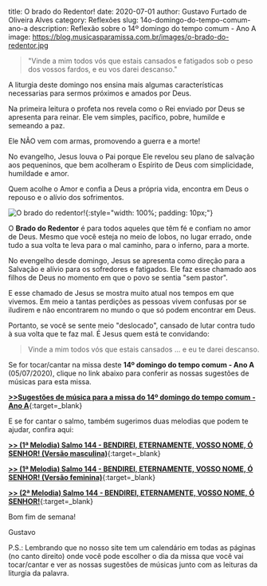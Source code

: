 ﻿title: O brado do Redentor!
date: 2020-07-01
author: Gustavo Furtado de Oliveira Alves
category: Reflexões
slug: 14o-domingo-do-tempo-comum-ano-a
description: Reflexão sobre o 14º domingo do tempo comum - Ano A
image: https://blog.musicasparamissa.com.br/images/o-brado-do-redentor.jpg

>"Vinde a mim todos vós que estais cansados e fatigados sob o peso dos vossos fardos, 
  e eu vos darei descanso."

A liturgia deste domingo nos ensina mais algumas características necessarias
para sermos próximos e amados por Deus.

Na primeira leitura o profeta nos revela como o Rei enviado por Deus se apresenta para reinar.
Ele vem simples, pacífico, pobre, humilde e semeando a paz.

Ele NÃO vem com armas, promovendo a guerra e a morte!

No evangelho, Jesus louva o Pai porque Ele revelou seu plano de salvação aos pequeninos,
que bem acolheram o Espírito de Deus com simplicidade, humildade e amor.

Quem acolhe o Amor e confia a Deus a própria vida,
encontra em Deus o repouso e o alívio dos sofrimentos.

![O brado do redentor!](/images/o-brado-do-redentor.jpg){:style="width: 100%; padding: 10px;"}

O **Brado do Redentor** é para todos aqueles que têm fé e confiam no amor de Deus.
Mesmo que você esteja no meio de lobos, no lugar errado,
onde tudo a sua volta te leva para o mal caminho, para o inferno, para a morte.

No evengelho desde domingo, Jesus se apresenta como direção para a Salvação
e alívio para os sofredores e fatigados. Ele faz esse chamado aos filhos de Deus
no momento em que o povo se sentia "sem pastor".

E esse chamado de Jesus se mostra
muito atual nos tempos em que vivemos. Em meio a tantas perdições as pessoas vivem
confusas por se iludirem e não encontrarem no mundo o que só podem encontrar em Deus.

Portanto, se você se sente meio "deslocado", cansado de lutar contra tudo à sua volta que te faz mal.
É Jesus quem está te convidando:

> Vinde a mim todos vós que estais cansados ... e eu te darei descanso.

Se for tocar/cantar na missa deste **14º domingo do tempo comum - Ano A** (05/07/2020),
clique no link abaixo para conferir as nossas sugestões de músicas para esta missa.

[**>>Sugestões de música para a missa do 14º domingo do tempo comum - Ano A**](https://musicasparamissa.com.br/sugestoes-para/14o-domingo-do-tempo-comum-ano-a){:target=\_blank}

E se for cantar o salmo, também sugerimos duas melodias que podem te ajudar, confira aqui:

[**>> (1ª Melodia) Salmo 144 - BENDIREI, ETERNAMENTE, VOSSO NOME, Ó SENHOR! (Versão masculina)**](https://musicasparamissa.com.br/musica/salmo-144-145-bendirei-eternamente-vosso-nome-marcus-lima-versao-masculina/){:target=\_blank}

[**>> (1ª Melodia) Salmo 144 - BENDIREI, ETERNAMENTE, VOSSO NOME, Ó SENHOR! (Versão feminina)**](https://musicasparamissa.com.br/musica/salmo-144-145-bendirei-eternamente-vosso-nome-marcus-lima-versao-feminina/){:target=\_blank}

[**>> (2ª Melodia) Salmo 144 - BENDIREI, ETERNAMENTE, VOSSO NOME, Ó SENHOR!**](https://musicasparamissa.com.br/musica/salmo-144-bendirei-eternamente-vosso-nome-o-senhor/){:target=\_blank}

Bom fim de semana!

Gustavo

P.S.: Lembrando que no nosso site tem um calendário em todas as páginas (no canto direito) 
onde você pode escolher o dia da missa que você vai tocar/cantar e ver as nossas sugestões 
de músicas junto com as leituras da liturgia da palavra.